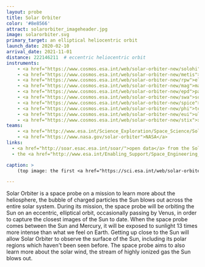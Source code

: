 ```yaml
---
layout: probe
title: Solar Orbiter
color: '#8e8566'
attract: solarorbiter_imageheader.jpg
image: solarorbiter.svg
primary_target: an elliptical heliocentric orbit
launch_date: 2020-02-10
arrival_date: 2021-11-01
distance: 222146211  # eccentric heliocentric orbit
instruments:
    - <a href="https://www.cosmos.esa.int/web/solar-orbiter-new/solohi">camera</a>
    - <a href="https://www.cosmos.esa.int/web/solar-orbiter-new/metis">coronagraph</a>
    - <a href="https://www.cosmos.esa.int/web/solar-orbiter-new/rpw">electromagnetic and electrostatic wave analyzer</a>
    - <a href="https://www.cosmos.esa.int/web/solar-orbiter-new/mag">magnetometer</a>
    - <a href="https://www.cosmos.esa.int/web/solar-orbiter-new/epd">particle detector</a>
    - <a href="https://www.cosmos.esa.int/web/solar-orbiter-new/swa">solar wind analyzer</a>
    - <a href="https://www.cosmos.esa.int/web/solar-orbiter-new/spice">spectrograph</a>
    - <a href="https://www.cosmos.esa.int/web/solar-orbiter-new/phi">telescopes</a>
    - <a href="https://www.cosmos.esa.int/web/solar-orbiter-new/eui">ultraviolet camera</a>
    - <a href="https://www.cosmos.esa.int/web/solar-orbiter-new/stix">x-ray spectrometer</a>
teams:
    - <a href="http://www.esa.int/Science_Exploration/Space_Science/Solar_Orbiter">ESA</a>
    - <a href="https://www.nasa.gov/solar-orbiter">NASA</a>
links:
  - <a href="http://soar.esac.esa.int/soar/">open data</a> from the Solar Orbiter
  - the <a href="http://www.esa.int/Enabling_Support/Space_Engineering_Technology/Paint_it_black_Stone_Age_sunscreen_for_Solar_Orbiter">"sunscreen"</a> that protects Solar Orbiter from the Sun

caption: >
    (top image: the first <a href="https://sci.esa.int/web/solar-orbiter/-/solar-orbiter-s-first-view-of-the-sun">view of the Sun</a> as seen by Solar Orbiter, Solar Orbiter/EUI Team/ESA & NASA; CSL, IAS, MPS, PMOD/WRC, ROB, UCL/MSSL)

---
```

Solar Orbiter is a space probe on a mission to learn more about the heliosphere, the bubble of charged particles the Sun blows out across the entire solar system. During its mission, the space probe will be orbiting the Sun on an eccentric, elliptical orbit, occasionally passing by Venus, in order to capture the closest images of the Sun to date. When the space probe comes between the Sun and Mercury, it will be exposed to sunlight 13 times more intense than what we feel on Earth. Getting up close to the Sun will allow Solar Orbiter to observe the surface of the Sun, including its polar regions which haven't been seen before. The space probe aims to also learn more about the solar wind, the stream of highly ionized gas the Sun blows out.

